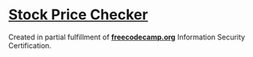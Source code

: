 # [Stock Price Checker](https://freecodecamp.org/learn/information-security/information-security-projects/stock-price-checker)


Created in partial fulfillment of [**freecodecamp.org**](https://www.freecodecamp.org/learn/information-security) Information Security Certification. 